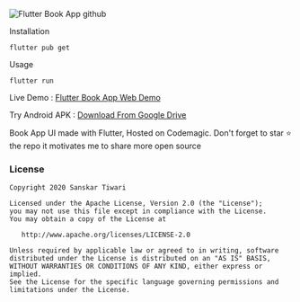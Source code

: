 ![Flutter Book App github](https://user-images.githubusercontent.com/55942632/75602848-ecd01e80-5aee-11ea-8c2c-93dab292f3ea.png)

Installation

```
flutter pub get
```
Usage 

```
flutter run
```

Live Demo : [Flutter Book App Web Demo](http://bit.ly/399s9gB)

Try Android APK : [Download From Google Drive](https://drive.google.com/file/d/1tVdVD5QMnIx042Zn4mAF7ZaJPv24hrak/view?usp=sharing)

Book App UI made with Flutter, Hosted on Codemagic. Don't forget to star ⭐ the repo it motivates me to share more open source


### License

    Copyright 2020 Sanskar Tiwari

    Licensed under the Apache License, Version 2.0 (the "License");
    you may not use this file except in compliance with the License.
    You may obtain a copy of the License at

       http://www.apache.org/licenses/LICENSE-2.0

    Unless required by applicable law or agreed to in writing, software
    distributed under the License is distributed on an "AS IS" BASIS,
    WITHOUT WARRANTIES OR CONDITIONS OF ANY KIND, either express or implied.
    See the License for the specific language governing permissions and
    limitations under the License.

